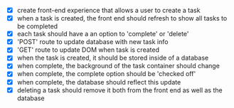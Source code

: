 

- [x] create front-end experience that allows a user to create a task
- [x] when a task is created, the front end should refresh to show all tasks to be completed
- [x] each task should have a an option to 'complete' or 'delete'
- [x] 'POST' route to update database with new task info
- [x] 'GET' route to update DOM when task is created
- [x] when the task is created, it should be stored inside of a database
- [x] when complete, the background of the task container should change
- [x] when complete, the complete option should be 'checked off'
- [x] when complete, the database should reflect this update
- [x] deleting a task should remove it both from the front end as well as the database
